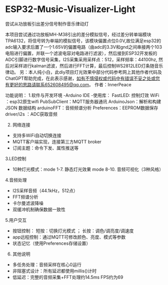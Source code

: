 # ESP32-Music-Visualizer-Light
尝试从功放板引出差分信号制作音乐律动灯

本项目尝试通过功放板MH-M38引出的差分模拟信号，经过差分转单端模块TPA6132，将信号转为单端的模拟信号，该模块偏置点位0.0V,故位满足esp32的adc输入要求后置了一个1.65V的偏置电路（由adc的3.3V和gnd之间串接两个103电阻进行偏置，并联一个滤波电容对电路进行滤波），然后接到ESP32开发板的ADC引脚进行数字信号采集，I2S采集采用采样点：512，采样频率：44100hz, 然后对采样进行kalman滤波，然后进行FFT计算，最后控制WS2812LED灯条随音乐律动。
另：本人纯小白，此diy项目灯光效果中部分代码参考网上其他作者代码及ChatGPT帮助完成，在此表示感谢，如有不慎侵权或代码中有错误不妥之处或您有更好的思路请联系652608495@qq.com。
作者：InnerPeace 

功能说明：
1.软件与开发环境
-Arduino IDE
-使用库：
       FastLED: 控制灯效
       WiFi   ：esp32原生wifi
       PubSubClient：MQTT服务器通讯
       ArduinoJson：解析和构建 JSON 数据结构
       arduinoFFT：音频频谱分析
       Preferences：EEPROM数据保存
       driver/i2s ：ADC获取音频

2. 网络连接
- 支持多WiFi自动切换连接
- MQTT客户端实现，连接第三方MQTT broker
- 订阅主题：命令下发、属性推送等

3.LED控制
- 10种灯光模式：mode 1-7. 静态灯光效果  mode 8-10. 音频可视化（3种风格）

4.音频处理
- I2S采样音频（44.1kHz，512点）
- FFT频谱分析
- 卡尔曼滤波降噪
- 双缓冲机制确保数据一致性

5.用户交互
- 按钮控制： 短按：切换灯光模式 ； 长按：调色/调亮度/调速度
- app远程控制：通过MQTT可修改颜色、亮度、模式等参数
- 状态记忆（使用Preferences存储设置）

6. 其他说明
- 多任务处理：音频采样在核心0运行
- 非阻塞式设计：所有延迟都使用millis()计时
- 低延迟：完整的音频采集+FFT处理约14.5ms	FPS约为69
  
